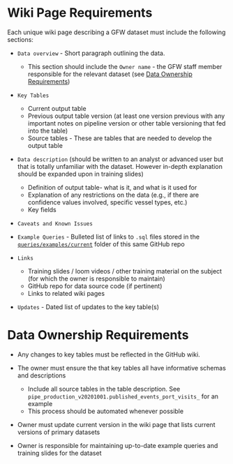 # Wiki Page Requirements

Each unique wiki page describing a GFW dataset must include the following sections:

* `Data overview` - Short paragraph outlining the data. 
    * This section should include the `Owner name` - the GFW staff member responsible for the relevant dataset (see [Data Ownership Requirements](#data-ownership-requirements))

* `Key Tables`

  * Current output table
  * Previous output table version (at least one version previous with any important notes on pipeline version or other table versioning that fed into the table)
  * Source tables - These are tables that are needed to develop the output table 

* `Data description` (should be written to an analyst or advanced user but that is totally unfamiliar with the dataset. However in-depth explanation should be expanded upon in training slides)
  * Definition of output table- what is it, and what is it used for
  * Explanation of any restrictions on the data (e.g., if there are confidence values involved, specific vessel types, etc.)
  * Key fields 

* `Caveats and Known Issues`

* `Example Queries` - Bulleted list of links to `.sql` files stored in the [`queries/examples/current`](https://github.com/GlobalFishingWatch/bigquery-documentation-wf827/tree/master/queries/examples/current) folder of this same GitHub repo

* `Links` 
    * Training slides / loom videos / other training material on the subject (for which the owner is responsible to maintain)
    * GitHub repo for data source code (if pertinent)
    * Links to related wiki pages

* `Updates` - Dated list of updates to the key table(s)

# Data Ownership Requirements

* Any changes to key tables must be reflected in the GitHub wiki.  

* The owner must ensure the that key tables all have informative schemas and descriptions
    * Include all source tables in the table description. See `pipe_production_v20201001.published_events_port_visits_` for an example
    * This process should be automated whenever possible 

* Owner must update current version in the wiki page that lists current versions of primary datasets

* Owner is responsible for maintaining up-to-date example queries and training slides for the dataset



